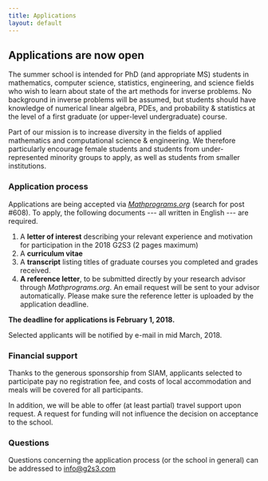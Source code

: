```yaml
---
title: Applications
layout: default
---
```


## Applications are now open
The summer school is intended for PhD (and appropriate MS) students in mathematics, computer science, statistics, engineering, and science fields who wish to learn about state of the art methods for inverse problems. No background in inverse problems will be assumed, but students should have knowledge of numerical linear algebra, PDEs, and probability & statistics at the level of a first graduate (or upper-level undergraduate) course.

Part of our mission is to increase diversity in the fields of applied mathematics and computational science & engineering. We therefore particularly encourage female students and students from under-represented minority groups to apply, as well as students from smaller institutions.

### Application process

<!--- Applications are being accepted via Mathprograms.org (search under "Brown University"). --->
Applications are being accepted via [*Mathprograms.org*](https://www.mathprograms.org/db/programs/608) (search for post #608).
To apply, the following documents --- all written in English  --- are required.
<!--- 1. A filled application form ([Download PDF form](files/g2s3_studentform.pdf)) --->
1. A **letter of interest** describing your relevant experience and motivation for participation in the 2018  G2S3 (2 pages maximum)
2. A **curriculum vitae**
3. A **transcript** listing titles of graduate courses you completed and grades received.
4. **A reference letter**, to be submitted directly by your research advisor through *Mathprograms.org*. An email request will be sent to your advisor automatically. Please make sure the reference letter is uploaded by the application deadline. 

**The deadline for applications is February 1, 2018.**

Selected applicants will be notified by e-mail in mid March, 2018.

### Financial support
Thanks to the generous sponsorship from SIAM, applicants selected to participate pay no registration fee, and costs of local accommodation and meals  will be covered for all participants.

In addition, we will be able to offer (at least partial) travel support upon request. A request for funding will not influence the decision on acceptance to the school.

### Questions
Questions concerning the application process (or the school in general) can be addressed to [info@g2s3.com](mailto:info@g2s3.com)
